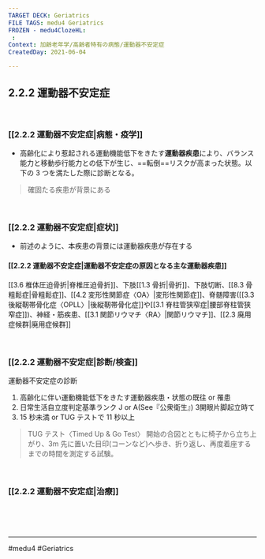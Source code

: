 ```yaml
---
TARGET DECK: Geriatrics
FILE TAGS: medu4 Geriatrics
FROZEN - medu4ClozeHL:
 : 
Context: 加齢老年学/高齢者特有の病態/運動器不安定症
CreatedDay: 2021-06-04

---
```


## 2.2.2 運動器不安定症

<br>

### [[2.2.2 運動器不安定症|病態・疫学]]
* 高齢化により惹起される運動機能低下をきたす**運動器疾患**により、バランス能力と移動歩行能力との低下が生じ、==転倒==リスクが高まった状態。以下の 3 つを満たした際に診断となる。
>確固たる疾患が背景にある
<!--ID: 1623210715101-->


<br>

### [[2.2.2 運動器不安定症|症状]]
* 前述のように、本疾患の背景には運動器疾患が存在する
#### [[2.2.2 運動器不安定症|運動器不安定症の原因となる主な運動器疾患]]
[[3.6 椎体圧迫骨折|脊椎圧迫骨折]]、下肢[[1.3 骨折|骨折]]、下肢切断、[[8.3 骨粗鬆症|骨粗鬆症]]、[[4.2 変形性関節症〈OA〉|変形性関節症]]、脊髄障害([[3.3 後縦靭帯骨化症〈OPLL〉|後縦靭帯骨化症]]や[[3.1 脊柱管狭窄症|腰部脊柱管狭窄症]])、神経・筋疾患、[[3.1 関節リウマチ〈RA〉|関節リウマチ]]、[[2.3 廃用症候群|廃用症候群]]


<br>

### [[2.2.2 運動器不安定症|診断/検査]]
運動器不安定症の診断
1. 高齢化に伴い運動機能低下をきたす運動器疾患・状態の既往 or 罹患
2. 日常生活自立度判定基準ランク J or A(See『公衆衛生』) 3開眼片脚起立時て
3. 15 秒未満 or TUG テストで 11 秒以上

>TUG テスト〈Timed Up & Go Test〉
>開始の合図とともに椅子から立ち上がり、3m 先に置いた目印(コーンなど)へ歩き、折り返し、再度着座するまでの時間を測定する試験。
 

<br>

### [[2.2.2 運動器不安定症|治療]]


<br><br><br>

---
#medu4 #Geriatrics
